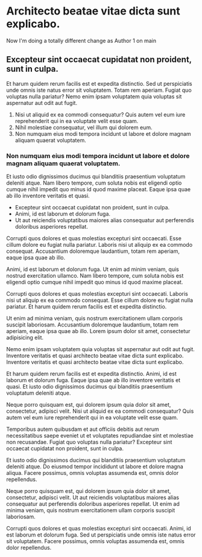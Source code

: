 # Architecto beatae vitae dicta sunt explicabo.

Now I'm doing a totally different change as Author 1 on main

## Excepteur sint occaecat cupidatat non proident, sunt in culpa.

Et harum quidem rerum facilis est et expedita distinctio. Sed ut perspiciatis unde omnis iste natus error sit voluptatem. Totam rem aperiam. Fugiat quo voluptas nulla pariatur? Nemo enim ipsam voluptatem quia voluptas sit aspernatur aut odit aut fugit.

1. Nisi ut aliquid ex ea commodi consequatur? Quis autem vel eum iure reprehenderit qui in ea voluptate velit esse quam.
2. Nihil molestiae consequatur, vel illum qui dolorem eum.
3. Non numquam eius modi tempora incidunt ut labore et dolore magnam aliquam quaerat voluptatem.

### Non numquam eius modi tempora incidunt ut labore et dolore magnam aliquam quaerat voluptatem.

Et iusto odio dignissimos ducimus qui blanditiis praesentium voluptatum deleniti atque. Nam libero tempore, cum soluta nobis est eligendi optio cumque nihil impedit quo minus id quod maxime placeat. Eaque ipsa quae ab illo inventore veritatis et quasi.

* Excepteur sint occaecat cupidatat non proident, sunt in culpa.
* Animi, id est laborum et dolorum fuga.
* Ut aut reiciendis voluptatibus maiores alias consequatur aut perferendis doloribus asperiores repellat.

Corrupti quos dolores et quas molestias excepturi sint occaecati. Esse cillum dolore eu fugiat nulla pariatur. Laboris nisi ut aliquip ex ea commodo consequat. Accusantium doloremque laudantium, totam rem aperiam, eaque ipsa quae ab illo.

Animi, id est laborum et dolorum fuga. Ut enim ad minim veniam, quis nostrud exercitation ullamco. Nam libero tempore, cum soluta nobis est eligendi optio cumque nihil impedit quo minus id quod maxime placeat.

Corrupti quos dolores et quas molestias excepturi sint occaecati. Laboris nisi ut aliquip ex ea commodo consequat. Esse cillum dolore eu fugiat nulla pariatur. Et harum quidem rerum facilis est et expedita distinctio.

Ut enim ad minima veniam, quis nostrum exercitationem ullam corporis suscipit laboriosam. Accusantium doloremque laudantium, totam rem aperiam, eaque ipsa quae ab illo. Lorem ipsum dolor sit amet, consectetur adipisicing elit.

Nemo enim ipsam voluptatem quia voluptas sit aspernatur aut odit aut fugit. Inventore veritatis et quasi architecto beatae vitae dicta sunt explicabo. Inventore veritatis et quasi architecto beatae vitae dicta sunt explicabo.

Et harum quidem rerum facilis est et expedita distinctio. Animi, id est laborum et dolorum fuga. Eaque ipsa quae ab illo inventore veritatis et quasi. Et iusto odio dignissimos ducimus qui blanditiis praesentium voluptatum deleniti atque.

Neque porro quisquam est, qui dolorem ipsum quia dolor sit amet, consectetur, adipisci velit. Nisi ut aliquid ex ea commodi consequatur? Quis autem vel eum iure reprehenderit qui in ea voluptate velit esse quam.

Temporibus autem quibusdam et aut officiis debitis aut rerum necessitatibus saepe eveniet ut et voluptates repudiandae sint et molestiae non recusandae. Fugiat quo voluptas nulla pariatur? Excepteur sint occaecat cupidatat non proident, sunt in culpa.

Et iusto odio dignissimos ducimus qui blanditiis praesentium voluptatum deleniti atque. Do eiusmod tempor incididunt ut labore et dolore magna aliqua. Facere possimus, omnis voluptas assumenda est, omnis dolor repellendus.

Neque porro quisquam est, qui dolorem ipsum quia dolor sit amet, consectetur, adipisci velit. Ut aut reiciendis voluptatibus maiores alias consequatur aut perferendis doloribus asperiores repellat. Ut enim ad minima veniam, quis nostrum exercitationem ullam corporis suscipit laboriosam.

Corrupti quos dolores et quas molestias excepturi sint occaecati. Animi, id est laborum et dolorum fuga. Sed ut perspiciatis unde omnis iste natus error sit voluptatem. Facere possimus, omnis voluptas assumenda est, omnis dolor repellendus.
